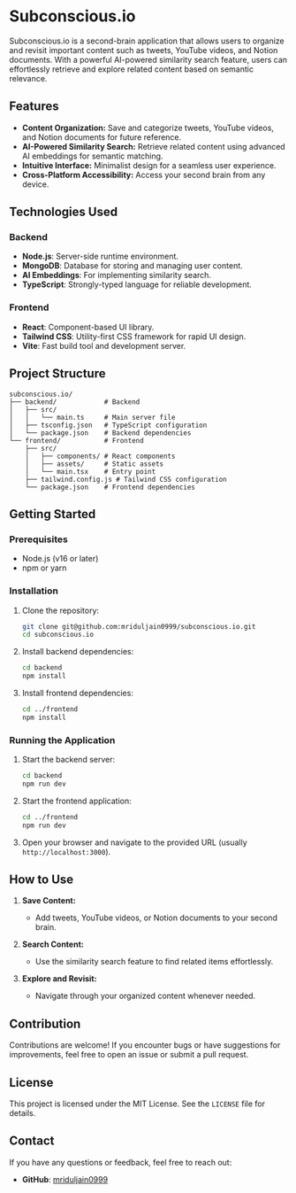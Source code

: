 # Subconscious.io

Subconscious.io is a second-brain application that allows users to organize and revisit important content such as tweets, YouTube videos, and Notion documents. With a powerful AI-powered similarity search feature, users can effortlessly retrieve and explore related content based on semantic relevance.

## Features

- **Content Organization:** Save and categorize tweets, YouTube videos, and Notion documents for future reference.
- **AI-Powered Similarity Search:** Retrieve related content using advanced AI embeddings for semantic matching.
- **Intuitive Interface:** Minimalist design for a seamless user experience.
- **Cross-Platform Accessibility:** Access your second brain from any device.

## Technologies Used

### Backend
- **Node.js**: Server-side runtime environment.
- **MongoDB**: Database for storing and managing user content.
- **AI Embeddings**: For implementing similarity search.
- **TypeScript**: Strongly-typed language for reliable development.

### Frontend
- **React**: Component-based UI library.
- **Tailwind CSS**: Utility-first CSS framework for rapid UI design.
- **Vite**: Fast build tool and development server.

## Project Structure

```
subconscious.io/
├── backend/            # Backend
│   ├── src/
│   │   └── main.ts     # Main server file
│   ├── tsconfig.json   # TypeScript configuration
│   └── package.json    # Backend dependencies
└── frontend/           # Frontend
    ├── src/
    │   ├── components/ # React components
    │   ├── assets/     # Static assets
    │   └── main.tsx    # Entry point
    ├── tailwind.config.js # Tailwind CSS configuration
    └── package.json    # Frontend dependencies
```

## Getting Started

### Prerequisites
- Node.js (v16 or later)
- npm or yarn

### Installation

1. Clone the repository:
   ```bash
   git clone git@github.com:mriduljain0999/subconscious.io.git
   cd subconscious.io
   ```

2. Install backend dependencies:
   ```bash
   cd backend
   npm install
   ```

3. Install frontend dependencies:
   ```bash
   cd ../frontend
   npm install
   ```

### Running the Application

1. Start the backend server:
   ```bash
   cd backend
   npm run dev
   ```

2. Start the frontend application:
   ```bash
   cd ../frontend
   npm run dev
   ```

3. Open your browser and navigate to the provided URL (usually `http://localhost:3000`).

## How to Use

1. **Save Content:**
   - Add tweets, YouTube videos, or Notion documents to your second brain.

2. **Search Content:**
   - Use the similarity search feature to find related items effortlessly.

3. **Explore and Revisit:**
   - Navigate through your organized content whenever needed.

## Contribution

Contributions are welcome! If you encounter bugs or have suggestions for improvements, feel free to open an issue or submit a pull request.

## License

This project is licensed under the MIT License. See the `LICENSE` file for details.

## Contact

If you have any questions or feedback, feel free to reach out:
- **GitHub**: [mriduljain0999](https://github.com/mriduljain0999)
